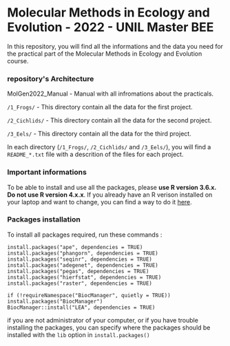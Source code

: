 # Molecular Methods in Ecology and Evolution - 2022 - UNIL Master BEE

In this repository, you will find all the informations and the data you need for the practical part of the Molecular Methods in Ecology and Evolution course. 


### repository's Architecture 

MolGen2022_Manual			- Manual with all infromations about the practicals. 

`/1_Frogs/`							- This directory contain all the data for the first project.

`/2_Cichlids/`					- This directory contain all the data for the second project.

`/3_Eels/`							- This directory contain all the data for the third project.

In each directory (`/1_Frogs/`, `/2_Cichlids/` and `/3_Eels/`), you will find a `README_*.txt` file with a descrition of the files for each project.

### Important informations

To be able to install and use all the packages, please **use R version 3.6.x. Do not use R version 4.x.x**.
If you already have an R verison installed on your laptop and want to change, you can find a way to do it [here](https://support.rstudio.com/hc/en-us/articles/200486138-Changing-R-versions-for-the-RStudio-Desktop-IDE).


### Packages installation

To install all packages required, run these commands :

```
install.packages("ape", dependencies = TRUE)
install.packages("phangorn", dependencies = TRUE)
install.packages("seqinr", dependencies = TRUE)
install.packages("adegenet", dependencies = TRUE)
install.packages("pegas", dependencies = TRUE)
install.packages("hierfstat", dependencies = TRUE)
install.packages("raster", dependencies = TRUE)

if (!requireNamespace("BiocManager", quietly = TRUE))
install.packages("BiocManager")
BiocManager::install("LEA", dependencies = TRUE)
```

if you are not administrator of your computer, or if you have trouble installing the packages, you can specify where the packages should be installed with the `lib` option in `install.packages()`
